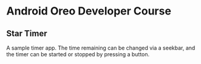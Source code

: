 # Android Oreo Developer Course
## Star Timer
A sample timer app. The time remaining can be changed via a seekbar, and the timer can be started or stopped by pressing a button.
